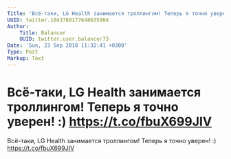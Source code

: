 ```yaml
---
Title: 'Всё-таки, LG Health занимается троллингом! Теперь я точно уверен! :) https://t.co/fbuX699JIV'
UUID: twitter.1043780177648635904
Author:
    Title: Balancer
    UUID: twitter.user.balancer73
Date: 'Sun, 23 Sep 2018 11:32:41 +0300'
Type: Post
Markup: Text
---
```


# Всё-таки, LG Health занимается троллингом! Теперь я точно уверен! :) https://t.co/fbuX699JIV

Всё-таки, LG Health занимается троллингом! Теперь я точно
уверен! :) https://t.co/fbuX699JIV